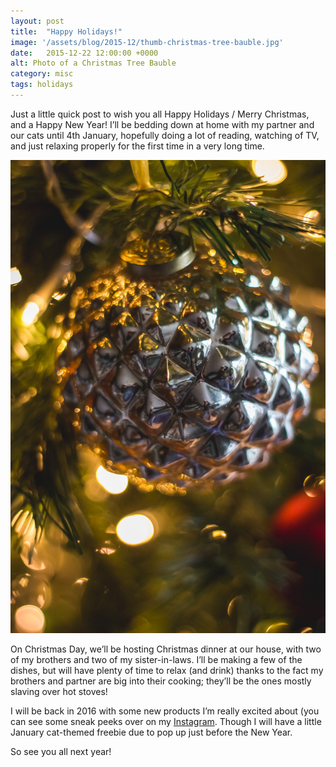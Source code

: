 ```yaml
---
layout: post
title:  "Happy Holidays!"
image: '/assets/blog/2015-12/thumb-christmas-tree-bauble.jpg'
date:   2015-12-22 12:00:00 +0000
alt: Photo of a Christmas Tree Bauble
category: misc
tags: holidays
---
```


<p class="intro">Just a little quick post to wish you all Happy Holidays / Merry Christmas, and a Happy New Year! I’ll be bedding down at home with my partner and our cats until 4th January, hopefully doing a lot of reading, watching of TV, and just relaxing properly for the first time in a very long time.</p>

![Photo of a Christmas Tree Bauble](/assets/blog/2015-12/christmas-tree-bauble.jpg "Photo of a Christmas Tree Bauble")

On Christmas Day, we’ll be hosting Christmas dinner at our house, with two of my brothers and two of my sister-in-laws. I’ll be making a few of the dishes, but will have plenty of time to relax (and drink) thanks to the fact my brothers and partner are big into their cooking; they’ll be the ones mostly slaving over hot stoves!

I will be back in 2016 with some new products I’m really excited about (you can see some sneak peeks over on my [Instagram](http://instagram.com/arosecast). Though I will have a little January cat-themed freebie due to pop up just before the New Year.

So see you all next year!